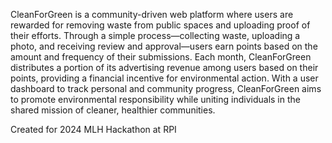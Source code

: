 CleanForGreen is a community-driven web platform where users are rewarded for removing waste from public spaces and uploading proof of their efforts. Through a simple process—collecting waste, uploading a photo, and receiving review and approval—users earn points based on the amount and frequency of their submissions. Each month, CleanForGreen distributes a portion of its advertising revenue among users based on their points, providing a financial incentive for environmental action. With a user dashboard to track personal and community progress, CleanForGreen aims to promote environmental responsibility while uniting individuals in the shared mission of cleaner, healthier communities.

Created for 2024 MLH Hackathon at RPI
